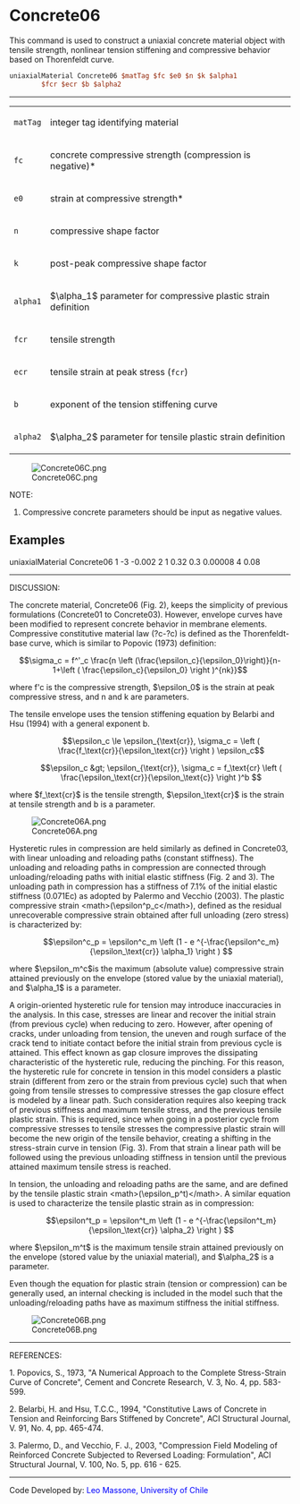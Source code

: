 # Concrete06

<p>This command is used to construct a uniaxial concrete material object
with tensile strength, nonlinear tension stiffening and compressive
behavior based on Thorenfeldt curve.</p>

```tcl
uniaxialMaterial Concrete06 $matTag $fc $e0 $n $k $alpha1
        $fcr $ecr $b $alpha2
```

<hr />
<table>
<tbody>
<tr class="odd">
<td><code class="parameter-table-variable">matTag</code></td>
<td><p>integer tag identifying material</p></td>
</tr>
<tr class="even">
<td><code class="parameter-table-variable">fc</code></td>
<td><p>concrete compressive strength (compression is negative)*</p></td>
</tr>
<tr class="odd">
<td><code class="parameter-table-variable">e0</code></td>
<td><p>strain at compressive strength*</p></td>
</tr>
<tr class="even">
<td><code class="parameter-table-variable">n</code></td>
<td><p>compressive shape factor</p></td>
</tr>
<tr class="odd">
<td><code class="parameter-table-variable">k</code></td>
<td><p>post-peak compressive shape factor</p></td>
</tr>
<tr class="even">
<td><p><code class="parameter-table-variable">alpha1</code></p></td>
<td><p>$\alpha_1$ parameter for compressive
plastic strain definition</p></td>
</tr>
<tr class="odd">
<td><code class="parameter-table-variable">fcr</code></td>
<td><p>tensile strength</p></td>
</tr>
<tr class="even">
<td><code class="parameter-table-variable">ecr</code></td>
<td><p>tensile strain at peak stress (<code>fcr</code>)</p></td>
</tr>
<tr class="odd">
<td><code class="parameter-table-variable">b</code></td>
<td><p>exponent of the tension stiffening curve</p></td>
</tr>
<tr class="even">
<td><p><code class="parameter-table-variable">alpha2</code></p></td>
<td><p>$\alpha_2$ parameter for tensile plastic
strain definition</p></td>
</tr>
</tbody>
</table>
<figure>
<img src="/OpenSeesRT/contrib/static/Concrete06C.png" title="Concrete06C.png"
alt="Concrete06C.png" />
<figcaption aria-hidden="true">Concrete06C.png</figcaption>
</figure>

<p>NOTE:</p>
<ol>
<li>Compressive concrete parameters should be input as negative
values.</li>
</ol>

## Examples

<p>uniaxialMaterial Concrete06 1 -3 -0.002 2 1 0.32 0.3 0.00008 4
0.08</p>
<hr />
<p>DISCUSSION:</p>
<p>The concrete material, Concrete06 (Fig. 2), keeps the simplicity of
previous formulations (Concrete01 to Concrete03). However, envelope
curves have been modified to represent concrete behavior in membrane
elements. Compressive constitutive material law (?c-?c) is defined as
the Thorenfeldt-base curve, which is similar to Popovic (1973)
definition:</p>

$$\sigma_c = f^'_c \frac{n \left
(\frac{\epsilon_c}{\epsilon_0}\right)}{n-1+\left (
\frac{\epsilon_c}{\epsilon_0} \right )^{nk}}$$


<p>where f'c is the compressive strength,
$\epsilon_0$ is the strain at peak compressive
stress, and n and k are parameters.</p>
<p>The tensile envelope uses the tension stiffening equation by Belarbi
and Hsu (1994) with a general exponent b.</p>
<dl>
<dt></dt>
<dd>

$$\epsilon_c \le \epsilon_{\text{cr}}, \sigma_c = \left (
\frac{f_\text{cr}}{\epsilon_\text{cr}} \right ) \epsilon_c$$

</dd>
</dl>
<dl>
<dt></dt>
<dd>

$$\epsilon_c &gt; \epsilon_{\text{cr}}, \sigma_c = f_\text{cr}
\left ( \frac{\epsilon_\text{cr}}{\epsilon_\text{c}} \right )^b
$$

</dd>
</dl>
<p>where $f_\text{cr}$ is the tensile strength,
$\epsilon_\text{cr}$ is the strain at tensile
strength and b is a parameter.</p>
<figure>
<img src="/OpenSeesRT/contrib/static/Concrete06A.png" title="Concrete06A.png"
alt="Concrete06A.png" />
<figcaption aria-hidden="true">Concrete06A.png</figcaption>
</figure>
<p>Hysteretic rules in compression are held similarly as defined in
Concrete03, with linear unloading and reloading paths (constant
stiffness). The unloading and reloading paths in compression are
connected through unloading/reloading paths with initial elastic
stiffness (Fig. 2 and 3). The unloading path in compression has a
stiffness of 7.1% of the initial elastic stiffness (0.071Ec) as adopted
by Palermo and Vecchio (2003). The plastic compressive strain
&lt;math&gt;(\epsilon^p_c&lt;/math&gt;), defined as the residual
unrecoverable compressive strain obtained after full unloading (zero
stress) is characterized by:</p>
<dl>
<dt></dt>
<dd>

$$\epsilon^c_p = \epsilon^c_m \left (1 - e
^{-\frac{\epsilon^c_m}{\epsilon_\text{cr}} \alpha_1} \right )
$$

</dd>
</dl>
<p>where $\epsilon_m^c$is the maximum (absolute
value) compressive strain attained previously on the envelope (stored
value by the uniaxial material), and $\alpha_1$
is a parameter.</p>
<p>A origin-oriented hysteretic rule for tension may introduce
inaccuracies in the analysis. In this case, stresses are linear and
recover the initial strain (from previous cycle) when reducing to zero.
However, after opening of cracks, under unloading from tension, the
uneven and rough surface of the crack tend to initiate contact before
the initial strain from previous cycle is attained. This effect known as
gap closure improves the dissipating characteristic of the hysteretic
rule, reducing the pinching. For this reason, the hysteretic rule for
concrete in tension in this model considers a plastic strain (different
from zero or the strain from previous cycle) such that when going from
tensile stresses to compressive stresses the gap closure effect is
modeled by a linear path. Such consideration requires also keeping track
of previous stiffness and maximum tensile stress, and the previous
tensile plastic strain. This is required, since when going in a
posterior cycle from compressive stresses to tensile stresses the
compressive plastic strain will become the new origin of the tensile
behavior, creating a shifting in the stress-strain curve in tension
(Fig. 3). From that strain a linear path will be followed using the
previous unloading stiffness in tension until the previous attained
maximum tensile stress is reached.</p>
<p>In tension, the unloading and reloading paths are the same, and are
defined by the tensile plastic strain
&lt;math&gt;(\epsilon_p^t)&lt;/math&gt;. A similar equation is used to
characterize the tensile plastic strain as in compression:</p>
<dl>
<dt></dt>
<dd>

$$\epsilon^t_p = \epsilon^t_m \left (1 - e
^{-\frac{\epsilon^t_m}{\epsilon_\text{cr}} \alpha_2} \right )
$$

</dd>
</dl>
<p>where $\epsilon_m^t$ is the maximum tensile
strain attained previously on the envelope (stored value by the uniaxial
material), and $\alpha_2$ is a parameter.</p>
<p>Even though the equation for plastic strain (tension or compression)
can be generally used, an internal checking is included in the model
such that the unloading/reloading paths have as maximum stiffness the
initial stiffness.</p>
<figure>
<img src="/OpenSeesRT/contrib/static/Concrete06B.png" title="Concrete06B.png"
alt="Concrete06B.png" />
<figcaption aria-hidden="true">Concrete06B.png</figcaption>
</figure>
<hr />
<p>REFERENCES:</p>
<p>1. Popovics, S., 1973, "A Numerical Approach to the Complete
Stress-Strain Curve of Concrete", Cement and Concrete Research, V. 3,
No. 4, pp. 583-599.</p>
<p>2. Belarbi, H. and Hsu, T.C.C., 1994, "Constitutive Laws of Concrete
in Tension and Reinforcing Bars Stiffened by Concrete", ACI Structural
Journal, V. 91, No. 4, pp. 465-474.</p>
<p>3. Palermo, D., and Vecchio, F. J., 2003, "Compression Field Modeling
of Reinforced Concrete Subjected to Reversed Loading: Formulation", ACI
Structural Journal, V. 100, No. 5, pp. 616 - 625.</p>
<hr />
<p>Code Developed by: <span style="color:blue"> Leo Massone,
University of Chile </span></p>
